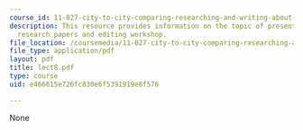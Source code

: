 ```yaml
---
course_id: 11-027-city-to-city-comparing-researching-and-writing-about-cities-spring-2006
description: This resource provides information on the topic of presentation review,
  research papers and editing workshop.
file_location: /coursemedia/11-027-city-to-city-comparing-researching-and-writing-about-cities-spring-2006/e466615e726fc830e6f5391919e8f576_lect8.pdf
file_type: application/pdf
layout: pdf
title: lect8.pdf
type: course
uid: e466615e726fc830e6f5391919e8f576

---
```

None
